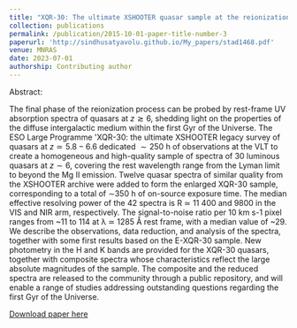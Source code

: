 ```yaml
---
title: "XQR-30: The ultimate XSHOOTER quasar sample at the reionization epoch"
collection: publications
permalink: /publication/2015-10-01-paper-title-number-3
paperurl: 'http://sindhusatyavolu.github.io/My_papers/stad1468.pdf'
venue: MNRAS
date: 2023-07-01
authorship: Contributing author
---
```

Abstract:

The final phase of the reionization process can be probed by rest-frame UV absorption spectra of quasars at $z \gtrsim 6$, shedding light on the properties of the diffuse intergalactic medium within the first Gyr of the Universe. The ESO Large Programme 'XQR-30: the ultimate XSHOOTER legacy survey of quasars at $z \simeq 5.8-6.6$ dedicated $\sim 250$ h of observations at the VLT to create a homogeneous and high-quality sample of spectra of 30 luminous quasars at $z \sim 6$, covering the rest wavelength range from the Lyman limit to beyond the Mg II emission. Twelve quasar spectra of similar quality from the XSHOOTER archive were added to form the enlarged XQR-30 sample, corresponding to a total of $\sim$350 h of on-source exposure time. The median effective resolving power of the 42 spectra is R ≃ 11 400 and 9800 in the VIS and NIR arm, respectively. The signal-to-noise ratio per 10 km s-1 pixel ranges from ~11 to 114 at λ ≃ 1285 Å rest frame, with a median value of ~29. We describe the observations, data reduction, and analysis of the spectra, together with some first results based on the E-XQR-30 sample. New photometry in the H and K bands are provided for the XQR-30 quasars, together with composite spectra whose characteristics reflect the large absolute magnitudes of the sample. The composite and the reduced spectra are released to the community through a public repository, and will enable a range of studies addressing outstanding questions regarding the first Gyr of the Universe.

[Download paper here](http://sindhusatyavolu.github.io/My_papers/stad1468.pdf)

